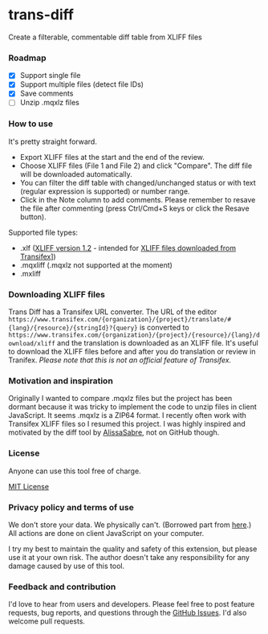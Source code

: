 # trans-diff

Create a filterable, commentable diff table from XLIFF files

### Roadmap

- [x] Support single file
- [x] Support multiple files (detect file IDs)
- [x] Save comments
- [ ] Unzip .mqxlz files

### How to use

It's pretty straight forward.
- Export XLIFF files at the start and the end of the review.
- Choose XLIFF files (File 1 and File 2) and click "Compare". The diff file will be downloaded automatically.
- You can filter the diff table with changed/unchanged status or with text (regular expression is supported) or number range.
- Click in the Note column to add comments. Please remember to resave the file after commenting (press Ctrl/Cmd+S keys or click the Resave button).

Supported file types:

- .xlf ([XLIFF version 1.2](http://docs.oasis-open.org/xliff/v1.2/os/xliff-core.html) - intended for [XLIFF files downloaded from Transifex](https://docs.transifex.com/projects/downloading-translations#section-downloading-translations-for-a-specific-language)])
- .mqxliff (.mqxlz not supported at the moment)
- .mxliff

### Downloading XLIFF files

Trans Diff has a Transifex URL converter. The URL of the editor `https://www.transifex.com/{organization}/{project}/translate/#{lang}/{resource}/{stringId}?{query}` is converted to `https://www.transifex.com/{organization}/{project}/{resource}/{lang}/download/xliff` and the translation is downloaded as an XLIFF file.
It's useful to download the XLIFF files before and after you do translation or review in Tranifex. *Please note that this is not an official feature of Transifex.*

### Motivation and inspiration

Originally I wanted to compare .mqxlz files but the project has been dormant because it was tricky to implement the code to unzip files in client JavaScript. It seems .mqxlz is a ZIP64 format.
I recently often work with Transifex XLIFF files so I resumed this project.
I was highly inspired and motivated by the diff tool by [AlissaSabre](https://github.com/AlissaSabre), not on GitHub though.

### License

Anyone can use this tool free of charge.

[MIT License](https://github.com/ShunSakurai/trans-diff/blob/master/LICENSE)

### Privacy policy and terms of use

We don't store your data. We physically can't. (Borrowed part from [here](https://github.com/amitg87/asana-chrome-plugin/wiki/Privacy-policy).) All actions are done on client JavaScript on your computer.

I try my best to maintain the quality and safety of this extension, but please use it at your own risk. The author doesn't take any responsibility for any damage caused by use of this tool.

### Feedback and contribution

I'd love to hear from users and developers.
Please feel free to post feature requests, bug reports, and questions through the [GitHub Issues](https://github.com/ShunSakurai/trans-diff/issues). I'd also welcome pull requests.